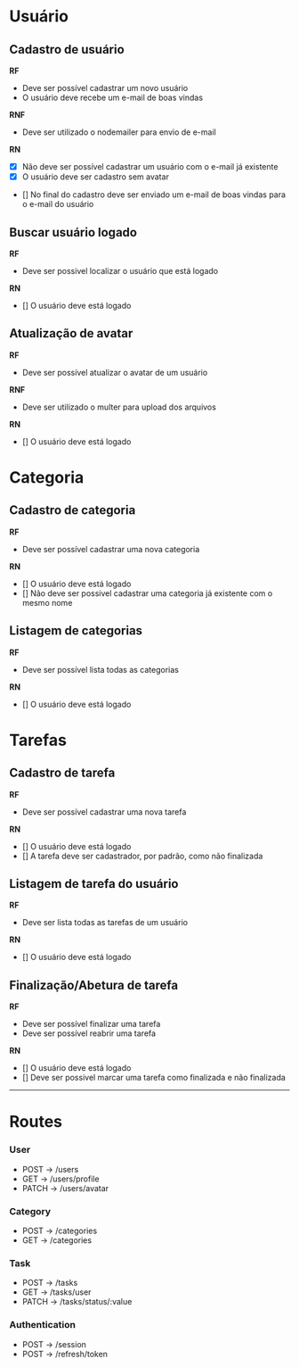 # Usuário

## Cadastro de usuário
**RF**
  * Deve ser possível cadastrar um novo usuário
  * O usuário deve recebe um e-mail de boas vindas

**RNF**
  * Deve ser utilizado o nodemailer para envio de e-mail

**RN**
  * [X] Não deve ser possível cadastrar um usuário com o e-mail já existente
  * [X] O usuário deve ser cadastro sem avatar
  * [] No final do cadastro deve ser enviado um e-mail de boas vindas para o e-mail do usuário

## Buscar usuário logado
**RF**
  * Deve ser possivel localizar o usuário que está logado

**RN**
  * [] O usuário deve está logado

## Atualização de avatar
**RF**
  * Deve ser possível atualizar o avatar de um usuário

**RNF**
  * Deve ser utilizado o multer para upload dos arquivos

**RN**
  * [] O usuário deve está logado

# Categoria

## Cadastro de categoria
**RF**
  * Deve ser possível cadastrar uma nova categoria

**RN**
  * [] O usuário deve está logado
  * [] Não deve ser possivel cadastrar uma categoria já existente com o mesmo nome
  
## Listagem de categorias
**RF**
  * Deve ser possível lista todas as categorias

**RN**
  * [] O usuário deve está logado

# Tarefas

## Cadastro de tarefa
**RF**
  * Deve ser possível cadastrar uma nova tarefa

**RN**
  * [] O usuário deve está logado
  * [] A tarefa deve ser cadastrador, por padrão, como não finalizada

## Listagem de tarefa do usuário
**RF**
  * Deve ser lista todas as tarefas de um usuário

**RN**
  * [] O usuário deve está logado

## Finalização/Abetura de tarefa
**RF**
  * Deve ser possível finalizar uma tarefa
  * Deve ser possível reabrir uma tarefa

**RN**
  * [] O usuário deve está logado
  * [] Deve ser possivel marcar uma tarefa como finalizada e não finalizada

---

# Routes

### User
* POST -> /users
* GET -> /users/profile
* PATCH -> /users/avatar

### Category
* POST -> /categories
* GET -> /categories

### Task
* POST -> /tasks
* GET -> /tasks/user
* PATCH -> /tasks/status/:value

### Authentication
* POST -> /session
* POST -> /refresh/token